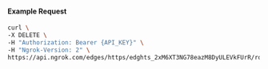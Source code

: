 <!-- Code generated for API Clients. DO NOT EDIT. -->

#### Example Request

```bash
curl \
-X DELETE \
-H "Authorization: Bearer {API_KEY}" \
-H "Ngrok-Version: 2" \
https://api.ngrok.com/edges/https/edghts_2xM6XT3NG78eazM8DyULEVkFUrR/routes/edghtsrt_2xM6XSkEXjZhiOIpyixGFEqJobk
```
